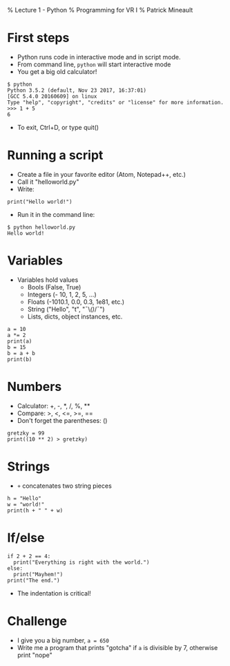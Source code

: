 % Lecture 1 - Python
% Programming for VR I
% Patrick Mineault

# First steps

- Python runs code in interactive mode and in script mode.
- From command line, `python` will start interactive mode
- You get a big old calculator!

```{python}
$ python
Python 3.5.2 (default, Nov 23 2017, 16:37:01)
[GCC 5.4.0 20160609] on linux
Type "help", "copyright", "credits" or "license" for more information.
>>> 1 + 5
6
```

- To exit, Ctrl+D, or type quit()

# Running a script

- Create a file in your favorite editor (Atom, Notepad++, etc.)
- Call it "helloworld.py"
- Write:

```{.python}
print("Hello world!")
```

- Run it in the command line:

```
$ python helloworld.py
Hello world!
```

# Variables

 - Variables hold values
   * Bools (False, True)
   * Integers (- 10, 1, 2, 5, ...)
   * Floats (-1010.1, 0.0, 0.3, 1e81, etc.)
   * String ("Hello", "t", "¯\\_()_/¯")
   * Lists, dicts, object instances, etc.

```{.python}
a = 10
a *= 2
print(a)
b = 15
b = a + b
print(b)
```

# Numbers

  - Calculator: +, -, *, /, %, **
  - Compare: >, <, <=, >=, ==
  - Don't forget the parentheses: ()

```{.python}
gretzky = 99
print((10 ** 2) > gretzky)
```

# Strings

 - `+` concatenates two string pieces

```
h = "Hello"
w = "world!"
print(h + " " + w)
```

# If/else

```{.python}
if 2 + 2 == 4:
  print("Everything is right with the world.")
else:
  print("Mayhem!")
print("The end.")
```

* The indentation is critical!

# Challenge

- I give you a big number, `a = 650`
- Write me a program that prints "gotcha" if `a` is divisible by 7, otherwise
  print "nope"
